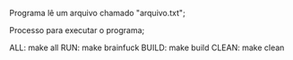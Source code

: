 Programa lê um arquivo chamado "arquivo.txt";

Processo para executar o programa;

ALL: make all
RUN: make brainfuck
BUILD: make build
CLEAN: make clean